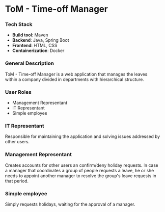# ToM - Time-off Manager

### Tech Stack
* **Build tool**: Maven
* **Backend**: Java, Spring Boot
* **Frontend**: HTML, CSS
* **Containerization**: Docker

### General Description
ToM - Time-off Manager is a web application that manages the leaves within a company divided in departments with hierarchical structure.

### User Roles
* Management Representant
* IT Representant
* Simple employee

### IT Representant
Responsible for maintaining the application and solving issues addressed by other users.

### Management Representant
Creates accounts for other users an confirm/deny holiday requests. In case a manager that coordinates a group of people requests a leave, he or she needs to appoint another manager to resolve the group's leave requests in that period.

### Simple employee
Simply requests holidays, waiting for the approval of a manager. 
